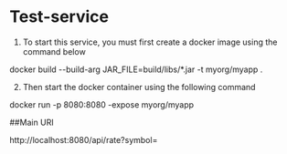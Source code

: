 # Test-service
1. To start this service, you must first create a docker image using the command below 

docker build --build-arg JAR_FILE=build/libs/*.jar -t myorg/myapp .

2. Then start the docker container using the following command

docker run -p 8080:8080 -expose myorg/myapp

##Main URI

http://localhost:8080/api/rate?symbol=